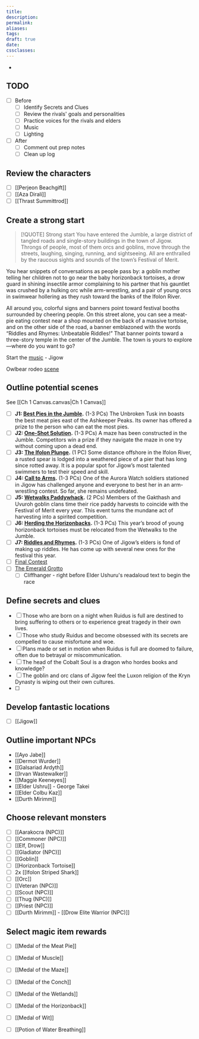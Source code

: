 ```yaml
---
title: 
description: 
permalink: 
aliases: 
tags: 
draft: true
date: 
cssclasses:
---
```

- 


## TODO

- [ ] Before
	- [ ] Identify Secrets and Clues
	- [ ] Review the rivals' goals and personalities
	- [ ] Practice voices for the rivals and elders
	- [ ] Music 
	- [ ] Lighting
- [ ] After
	- [ ] Comment out prep notes
	- [ ] Clean up log

##  Review the characters

- [ ] [[Perjeon Beachgift]] 
- [ ] [[Aza Dirali]] 
- [ ] [[Thrast Summittrod]] 

##  Create a strong start

> [!QUOTE] Strong start
> You have entered the Jumble, a large district of tangled roads and single-story buildings in the town of Jigow. Throngs of people, most of them orcs and goblins, move through the streets, laughing, singing, running, and sightseeing. All are enthralled by the raucous sights and sounds of the town’s Festival of Merit.
>
You hear snippets of conversations as people pass by: a goblin mother telling her children not to go near the baby horizonback tortoises, a drow guard in shining insectile armor complaining to his partner that his gauntlet was crushed by a hulking orc while arm-wrestling, and a pair of young orcs in swimwear hollering as they rush toward the banks of the Ifolon River.
>
All around you, colorful signs and banners point toward festival booths surrounded by cheering people. On this street alone, you can see a meat-pie eating contest near a shop mounted on the back of a massive tortoise, and on the other side of the road, a banner emblazoned with the words “Riddles and Rhymes: Unbeatable Riddles!” That banner points toward a three-story temple in the center of the Jumble. The town is yours to explore—where do you want to go?
 
Start the [music](https://open.spotify.com/track/0gb2snwbCPeeS0w8gBgIqy) - Jigow

Owlbear rodeo [scene](https://www.owlbear.rodeo/room/BaGN2KPVM902/TheHomeyLeaf) 

##  Outline potential scenes

See [[Ch 1 Canvas.canvas|Ch 1 Canvas]] 

- [ ] **J1: [Best Pies in the Jumble](https://www.dndbeyond.com/sources/dnd/cotn/a-fateful-competition#J1BestPiesintheJumble).** (1-3 PCs) The Unbroken Tusk inn boasts the best meat pies east of the Ashkeeper Peaks. Its owner has offered a prize to the person who can eat the most pies.
- [ ] **J2: [One-Shot Solution](https://www.dndbeyond.com/sources/dnd/cotn/a-fateful-competition#J2OneShotSolution).** (1-3 PCs) A maze has been constructed in the Jumble. Competitors win a prize if they navigate the maze in one try without coming upon a dead end.
- [ ] **J3: [The Ifolon Plunge](https://www.dndbeyond.com/sources/dnd/cotn/a-fateful-competition#J3TheIfolonPlunge).** (1 PC) Some distance offshore in the Ifolon River, a rusted spear is lodged into a weathered piece of a pier that has long since rotted away. It is a popular spot for Jigow’s most talented swimmers to test their speed and skill.
- [ ] **J4: [Call to Arms](https://www.dndbeyond.com/sources/dnd/cotn/a-fateful-competition#J4CalltoArms).** (1-3 PCs) One of the Aurora Watch soldiers stationed in Jigow has challenged anyone and everyone to best her in an arm-wrestling contest. So far, she remains undefeated.
- [ ] **J5: [Wetwalks Paddywhack](https://www.dndbeyond.com/sources/dnd/cotn/a-fateful-competition#J5WetwalksPaddywhack).** (2 PCs) Members of the Gakthash and Uvuroh goblin clans time their rice paddy harvests to coincide with the Festival of Merit every year. This event turns the mundane act of harvesting into a spirited competition.
- [ ] **J6: [Herding the Horizonbacks](https://www.dndbeyond.com/sources/dnd/cotn/a-fateful-competition#J6HerdingtheHorizonbacks).** (1-3 PCs) This year’s brood of young horizonback tortoises must be relocated from the Wetwalks to the Jumble.
- [ ] **J7: [Riddles and Rhymes](https://www.dndbeyond.com/sources/dnd/cotn/a-fateful-competition#J7RiddlesandRhymes).** (1-3 PCs) One of Jigow’s elders is fond of making up riddles. He has come up with several new ones for the festival this year.
- [ ] [Final Contest](https://www.dndbeyond.com/sources/dnd/cotn/a-fateful-competition#FinalContest) 
- [ ] [The Emerald Grotto](https://www.dndbeyond.com/sources/dnd/cotn/a-fateful-competition#TheEmeraldGrotto) 
	- [ ] Cliffhanger - right before Elder Ushuru's readaloud text to begin the race

##  Define secrets and clues

- [ ] Those who are born on a night when Ruidus is full are destined to bring suffering to others or to experience great tragedy in their own lives.
- [ ] Those who study Ruidus and become obsessed with its secrets are compelled to cause misfortune and woe.
- [ ] Plans made or set in motion when Ruidus is full are doomed to failure, often due to betrayal or miscommunication.
- [ ] The head of the Cobalt Soul is a dragon who hordes books and knowledge?
- [ ] The goblin and orc clans of Jigow feel the Luxon religion of the Kryn Dynasty is wiping out their own cultures. 
- [ ] 

##  Develop fantastic locations

- [ ] [[Jigow]] 

##  Outline important NPCs

- [[Ayo Jabe]] 
- [[Dermot Wurder]] 
- [[Galsariad Ardyth]] 
- [[Irvan Wastewalker]] 
- [[Maggie Keeneyes]] 
- [[Elder Ushru]] - George Takei
- [[Elder Colbu Kaz]] 
- [[Durth Mirimm]] 

##  Choose relevant monsters

- [ ] [[Aarakocra (NPC)]] 
- [ ] [[Commoner (NPC)]] 
- [ ] [[Elf, Drow]] 
- [ ] [[Gladiator (NPC)]]
- [ ] [[Goblin]] 
- [ ] [[Horizonback Tortoise]] 
- [ ] 2x [[Ifolon Striped Shark]] 
- [ ] [[Orc]] 
- [ ] [[Veteran (NPC)]] 
- [ ] [[Scout (NPC)]] 
- [ ] [[Thug (NPC)]] 
- [ ] [[Priest (NPC)]] 
- [ ] [[Durth Mirimm]] - [[Drow Elite Warrior (NPC)]]  

##  Select magic item rewards

- [ ] [[Medal of the Meat Pie]] 
- [ ] [[Medal of Muscle]] 
- [ ] [[Medal of the Maze]] 
- [ ] [[Medal of the Conch]] 
- [ ] [[Medal of the Wetlands]] 
- [ ] [[Medal of the Horizonback]] 
- [ ] [[Medal of Wit]] 
- [ ] [[Potion of Water Breathing]] 

